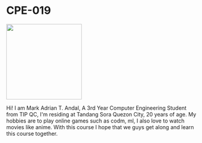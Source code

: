 # CPE-019 
<img src="https://github.com/user-attachments/assets/45c43e9f-0280-4fc0-b521-e2c3c181229b" width="200" /> 



Hi! I am Mark Adrian T. Andal, A 3rd Year Computer Engineering Student from TIP QC, I'm residing at Tandang Sora Quezon City, 20 years of age. My hobbies are to play online games such as codm, ml, I also love to watch movies like anime. With this course I hope that we guys get along and learn this course together. 
